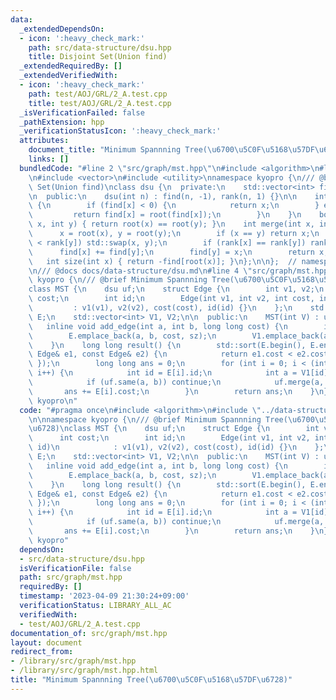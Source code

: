 ```yaml
---
data:
  _extendedDependsOn:
  - icon: ':heavy_check_mark:'
    path: src/data-structure/dsu.hpp
    title: Disjoint Set(Union find)
  _extendedRequiredBy: []
  _extendedVerifiedWith:
  - icon: ':heavy_check_mark:'
    path: test/AOJ/GRL/2_A.test.cpp
    title: test/AOJ/GRL/2_A.test.cpp
  _isVerificationFailed: false
  _pathExtension: hpp
  _verificationStatusIcon: ':heavy_check_mark:'
  attributes:
    document_title: "Minimum Spannning Tree(\u6700\u5C0F\u5168\u57DF\u6728)"
    links: []
  bundledCode: "#line 2 \"src/graph/mst.hpp\"\n#include <algorithm>\n#line 2 \"src/data-structure/dsu.hpp\"\
    \n#include <vector>\n#include <utility>\nnamespace kyopro {\n/// @brief Disjoint\
    \ Set(Union find)\nclass dsu {\n  private:\n    std::vector<int> find, rank;\n\
    \n  public:\n    dsu(int n) : find(n, -1), rank(n, 1) {}\n\n    int root(int x)\
    \ {\n        if (find[x] < 0) {\n            return x;\n        } else {\n   \
    \         return find[x] = root(find[x]);\n        }\n    }\n    bool same(int\
    \ x, int y) { return root(x) == root(y); }\n    int merge(int x, int y) {\n  \
    \      x = root(x), y = root(y);\n        if (x == y) return x;\n        if (rank[x]\
    \ < rank[y]) std::swap(x, y);\n        if (rank[x] == rank[y]) rank[x]++;\n  \
    \      find[x] += find[y];\n        find[y] = x;\n        return x;\n    }\n \
    \   int size(int x) { return -find[root(x)]; }\n};\n\n};  // namespace kyopro\n\
    \n/// @docs docs/data-structure/dsu.md\n#line 4 \"src/graph/mst.hpp\"\n\nnamespace\
    \ kyopro {\n/// @brief Minimum Spannning Tree(\u6700\u5C0F\u5168\u57DF\u6728)\n\
    class MST {\n    dsu uf;\n    struct Edge {\n        int v1, v2;\n        int\
    \ cost;\n        int id;\n        Edge(int v1, int v2, int cost, int id)\n   \
    \         : v1(v1), v2(v2), cost(cost), id(id) {}\n    };\n    std::vector<Edge>\
    \ E;\n    std::vector<int> V1, V2;\n\n  public:\n    MST(int V) : uf(V) {}\n \
    \   inline void add_edge(int a, int b, long long cost) {\n        int sz = E.size();\n\
    \        E.emplace_back(a, b, cost, sz);\n        V1.emplace_back(a), V2.emplace_back(b);\n\
    \    }\n    long long result() {\n        std::sort(E.begin(), E.end(), [&](const\
    \ Edge& e1, const Edge& e2) {\n            return e1.cost < e2.cost;\n       \
    \ });\n        long long ans = 0;\n        for (int i = 0; i < (int)E.size();\
    \ i++) {\n            int id = E[i].id;\n            int a = V1[id], b = V2[id];\n\
    \            if (uf.same(a, b)) continue;\n            uf.merge(a, b);\n     \
    \       ans += E[i].cost;\n        }\n        return ans;\n    }\n};\n}  // namespace\
    \ kyopro\n"
  code: "#pragma once\n#include <algorithm>\n#include \"../data-structure/dsu.hpp\"\
    \n\nnamespace kyopro {\n/// @brief Minimum Spannning Tree(\u6700\u5C0F\u5168\u57DF\
    \u6728)\nclass MST {\n    dsu uf;\n    struct Edge {\n        int v1, v2;\n  \
    \      int cost;\n        int id;\n        Edge(int v1, int v2, int cost, int\
    \ id)\n            : v1(v1), v2(v2), cost(cost), id(id) {}\n    };\n    std::vector<Edge>\
    \ E;\n    std::vector<int> V1, V2;\n\n  public:\n    MST(int V) : uf(V) {}\n \
    \   inline void add_edge(int a, int b, long long cost) {\n        int sz = E.size();\n\
    \        E.emplace_back(a, b, cost, sz);\n        V1.emplace_back(a), V2.emplace_back(b);\n\
    \    }\n    long long result() {\n        std::sort(E.begin(), E.end(), [&](const\
    \ Edge& e1, const Edge& e2) {\n            return e1.cost < e2.cost;\n       \
    \ });\n        long long ans = 0;\n        for (int i = 0; i < (int)E.size();\
    \ i++) {\n            int id = E[i].id;\n            int a = V1[id], b = V2[id];\n\
    \            if (uf.same(a, b)) continue;\n            uf.merge(a, b);\n     \
    \       ans += E[i].cost;\n        }\n        return ans;\n    }\n};\n}  // namespace\
    \ kyopro"
  dependsOn:
  - src/data-structure/dsu.hpp
  isVerificationFile: false
  path: src/graph/mst.hpp
  requiredBy: []
  timestamp: '2023-04-09 21:30:24+09:00'
  verificationStatus: LIBRARY_ALL_AC
  verifiedWith:
  - test/AOJ/GRL/2_A.test.cpp
documentation_of: src/graph/mst.hpp
layout: document
redirect_from:
- /library/src/graph/mst.hpp
- /library/src/graph/mst.hpp.html
title: "Minimum Spannning Tree(\u6700\u5C0F\u5168\u57DF\u6728)"
---
```


